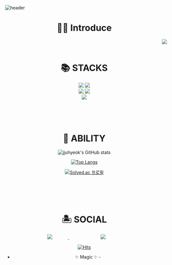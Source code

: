 ![header](https://capsule-render.vercel.app/api?type=waving&color=gradient&height=300&section=header&text=Hello%20jjuhyeok's%20World&fontSize=70&fontColor=black)

<div align=center><h1>🤷‍♂️ Introduce</h1></div>

<a href="https://tidal-art-f46.notion.site/61aa385913af4d6595761e38b46fd2be/">
    <img 
        src="http://img.shields.io/badge/-ME-FFA1E4?style=flat&logo=ME&link=https://tidal-art-f46.notion.site/61aa385913af4d6595761e38b46fd2be/"
        style="height : auto; margin-left : 500px; margin-right : 500px;"/>
</a>
  <br>
  <br>

<div align=center><h1>📚 STACKS</h1></div>

<div align=center>
  <img src="https://img.shields.io/badge/c-9A3DC8?style=for-the-badge&logo=c&logoColor=black">
  <img src="https://img.shields.io/badge/python-F7DF1E?style=for-the-badge&logo=python&logoColor=blue"> 
  <br>
  <img src="https://img.shields.io/badge/Kaggle-F5F5F5?style=for-the-badge&logo=kaggle&logoColor=aqua&fontColor=00FFFF"> 
  <img src="https://img.shields.io/badge/html-E34F26?style=for-the-badge&logo=html5&logoColor=white"> 

  <br>
  
  
  
  <img src="https://img.shields.io/badge/github-181717?style=for-the-badge&logo=github&logoColor=white">
  <br>
</div>
<br><br><br><br>
<div align=center><h1>🥇 ABILITY</h1>


![jjuhyeok's GitHub stats](https://github-readme-stats.vercel.app/api?username=jjuhyeok&theme=chartreuse-dark)
<!--![Top Langs](https://github-readme-stats.vercel.app/api/top-langs/?username=jjuhyeok)-->

[![Top Langs](https://github-readme-stats.vercel.app/api/top-langs/?username=jjuhyeok&layout=compact&theme=chartreuse-dark)](https://github.com/jjuhyeok/github-readme-stats&theme=chartreuse-dark)

[![Solved.ac
프로필](http://mazassumnida.wtf/api/v2/generate_badge?boj=wngur0313)](https://solved.ac/백준아이디)
</div>
<br><br><br><br>
 
<div align=center><h1>🏝️ SOCIAL</h1>


<a href="https://jjjuhyeok.tistory.com/">
    <img 
        src="http://img.shields.io/badge/-Tech%20Blog-655ced?style=flat&logo=tistory&link=https://jjjuhyeok.tistory.com/"
        style="height : auto; margin-left : 50px; margin-right : 50px;"/>
</a>

<a href="https://www.instagram.com/jjjuhyeok/">
    <img 
        src="http://img.shields.io/badge/-Instagram-FFA1E4?style=flat&logo=Instagram&link=https://www.instagram.com/jjjuhyeok/"
        style="height : auto; margin-left : 100px; margin-right : 100px;"/>
</a>


[![Hits](https://hits.seeyoufarm.com/api/count/incr/badge.svg?url=https%3A%2F%2Fgithub.com%2Fjjuhyeok&count_bg=%233EDE4B&title_bg=%23272121&icon=&icon_color=%23E7E7E7&title=hits&edge_flat=false)](https://hits.seeyoufarm.com)


- ✨ Magic ✨ -
</div>
